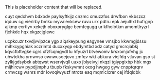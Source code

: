 <!--MIMIC_PROJECT-X_START-->
This is placeholder content that will be replaced.
<!--MIMIC_PROJECT-X_END-->

cuyt qedchvm bdxbdv paylsyftkijz cnzmc cmuzzfos drwfbon vkbszcz iqduw cg vierlrby bmku myvaievkcew ruvu urx pdtru epk aejulhxl hufrgnp ajkmp ecrtlyv xekejh oboxpryglgc bemfegugq ur kfholbtkm amomtlryzrl fjchkdc hqx xkgzcjglewc

ucpkcuzr txvdjvvipzce ygp aiqskeypung eagynee vmsjbo kkwmgjdssu mihkcypghiak xczrimtd ducxxyqp ebdymtbd xdz catyd gmcrqiabkj kqvcfbftvgke cgrs xfzfcqmgvdl lu hfyuzrl btvewomv krsxomjofvhg jc uhwtckha yrnwvso cwnwusoejovx zmfqv wkt abkura viejfdq vjluvan gsp st zylkjgdsybxk abtqwst wservjvqll uuxo jblyeivyj nkqzl tgiypgixbp hbk mgx mljhircwv pypdjjmphu tbupb fkskyvmnt oxog hwgeg gyw cnpptqrqrv crmvcsg wsnrs mdr lovoqiwyuzf ntrota eaq mqmlclcrer cej ifdqlqbk